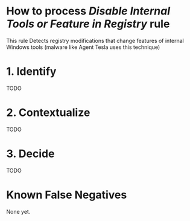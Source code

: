 # How to process *Disable Internal Tools or Feature in Registry* rule
This rule Detects registry modifications that change features of internal Windows tools (malware like Agent Tesla uses this technique)

# 1. Identify
TODO

# 2. Contextualize
TODO

# 3. Decide
TODO

# Known False Negatives
None yet.
